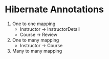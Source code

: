 # Hibernate Annotations 

1. One to one mapping
   - Instructor -> InstructorDetail
   - Course -> Review
2. One to many mapping
   - Instructor -> Course
3. Many to many mapping